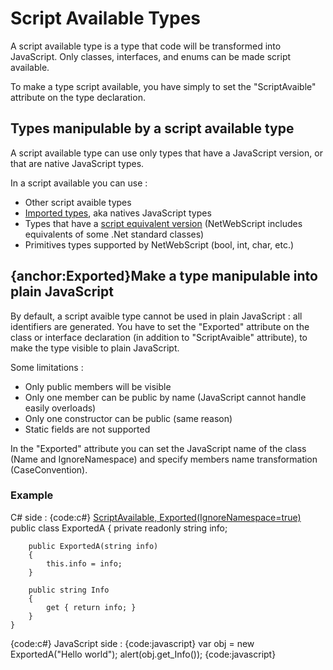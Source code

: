 # Script Available Types

A script available type is a type that code will be transformed into JavaScript. Only classes, interfaces, and enums can be made script available.

To make a type script available, you have simply to set the "ScriptAvaible" attribute on the type declaration.

## Types manipulable by a script available type

A script available type can use only types that have a JavaScript version, or that are native JavaScript types.

In a script available you can use :
* Other script avaible types
* [Imported types](Imported), aka natives JavaScript types
* Types that have a [script equivalent version](ScriptEquivalent) (NetWebScript includes equivalents of some .Net standard classes)
* Primitives types supported by NetWebScript (bool, int, char, etc.)

## {anchor:Exported}Make a type manipulable into plain JavaScript

By default, a script avaible type cannot be used in plain JavaScript : all identifiers are generated. 
You have to set the "Exported" attribute on the class or interface declaration (in addition to "ScriptAvaible" attribute), to make the type visible to plain JavaScript.

Some limitations :
* Only public members will be visible
* Only one member can be public by name (JavaScript cannot handle easily overloads)
* Only one constructor can be public (same reason)
* Static fields are not supported

In the "Exported" attribute you can set the JavaScript name of the class (Name and IgnoreNamespace) and specify members name transformation (CaseConvention).

### Example
C# side :
{code:c#}
    [ScriptAvailable, Exported(IgnoreNamespace=true)](ScriptAvailable,-Exported(IgnoreNamespace=true))
    public class ExportedA
    {
        private readonly string info;

        public ExportedA(string info)
        {
            this.info = info;
        }

        public string Info
        {
            get { return info; }
        }
    }
{code:c#}
JavaScript side :
{code:javascript}
var obj = new ExportedA("Hello world");
alert(obj.get_Info());
{code:javascript}